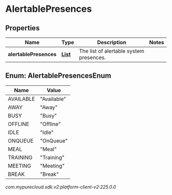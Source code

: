 # AlertablePresences


## Properties

| Name | Type | Description | Notes |
| ------------ | ------------- | ------------- | ------------- |
| **alertablePresences** | [**List<AlertablePresencesEnum>**](#Enum--AlertablePresencesEnum) | The list of alertable system presences. |  |


## Enum: AlertablePresencesEnum

| Name | Value |
| ---- | ----- |
| AVAILABLE | &quot;Available&quot; |
| AWAY | &quot;Away&quot; |
| BUSY | &quot;Busy&quot; |
| OFFLINE | &quot;Offline&quot; |
| IDLE | &quot;Idle&quot; |
| ONQUEUE | &quot;OnQueue&quot; |
| MEAL | &quot;Meal&quot; |
| TRAINING | &quot;Training&quot; |
| MEETING | &quot;Meeting&quot; |
| BREAK | &quot;Break&quot; |




_com.mypurecloud.sdk.v2:platform-client-v2:225.0.0_
